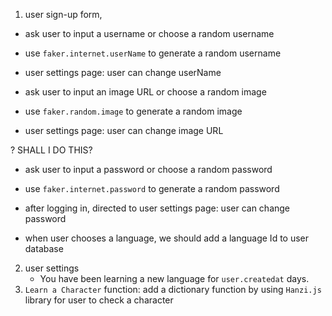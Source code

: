 1. user sign-up form, 
  - ask user to input a username or choose a random username
  - use `faker.internet.userName` to generate a random username
  - user settings page: user can change userName

  - ask user to input an image URL or choose a random image
  - use `faker.random.image` to generate a random image
  - user settings page: user can change image URL

? SHALL I DO THIS? 
  - ask user to input a password or choose a random password
  - use `faker.internet.password` to generate a random password
  - after logging in, directed to user settings page: user can change password

  - when user chooses a language, we should add a language Id to user database
  
2. user settings
   - You have been learning a new language for `user.createdat` days.
3. `Learn a Character` function: add a dictionary function by using `Hanzi.js` library for user to check a character
